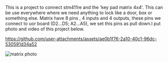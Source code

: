 This is a project to connect stm411re and the 'key pad matrix 4x4'.
This can be use everywhere where we need anything to lock like a door, box or something else.
Matrix have 8 pins , 4 inputs and 4 outputs, these pins we connect to uor board (D2...D5; A2...A5),
we set this pins as pull down.I put photo and video of this project below.


https://github.com/user-attachments/assets/ae0b1f76-2a10-40c1-96dc-530591d34a52

![matrix photo](https://github.com/user-attachments/assets/815e17d4-2d1e-4e42-877f-89d36d9094cf)
